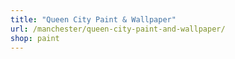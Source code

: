 ```yaml
---
title: "Queen City Paint & Wallpaper"
url: /manchester/queen-city-paint-and-wallpaper/
shop: paint
---
```

